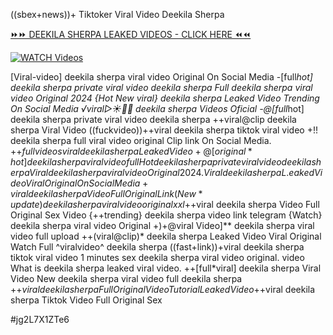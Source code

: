 ((sbex+news))+ Tiktoker Viral Video Deekila Sherpa


[⏩⏩ DEEKILA SHERPA LEAKED VIDEOS - CLICK HERE ⏪⏪](https://mov24.shop/watch/deekila+sherpa)

[![WATCH Videos](https://i.imgur.com/dJHk4Zq.gif)](https://mov24.shop/watch/deekila+sherpa)




























[Viral-video] deekila sherpa viral video Original On Social Media -[full*hot] deekila sherpa private viral video deekila sherpa Full deekila sherpa viral video Original 2024 {Hot New viral} deekila sherpa Leaked Video Trending On Social Media ️√viral▷☀️👄💥 deekila sherpa Videos Oficial -@[full*hot] deekila sherpa private viral video deekila sherpa ++viral@clip deekila sherpa Viral Video
((fuckvideo))++viral deekila sherpa tiktok viral video
+!! deekila sherpa full viral video original Clip link On Social Media. +$+full videos viral deekila sherpa Leaked Video +@[original*hot] deekila sherpa viral video full Hot deekila sherpa private viral video deekila sherpa
{Viral} deekila sherpa viral video Original 2024. Viral deekila sherpa L.eaked Video Viral Original On Social Media +%+viral deekila sherpa Tiktok Video Full Original Sex +@[full*hot] deekila sherpa viral video ++(viral@clip)** deekila sherpa Leaked Video Viral Original
viral deekila sherpa Video Full Original Link
(New*update) deekila sherpa viral video original xxl
+$+viral deekila sherpa Video Full Original Sex Video {++trending} deekila sherpa video link telegram {Watch} deekila sherpa viral video Original +)+@viral Video]** deekila sherpa viral video full upload
++(viral@clip)* deekila sherpa Leaked Video Viral Original
Watch Full ^viralvideo^ deekila sherpa ((fast+link))+viral deekila sherpa tiktok viral video 1 minutes
sex deekila sherpa viral video original.
video What is deekila sherpa leaked viral video. ++[full*viral] deekila sherpa Viral Video New deekila sherpa viral video full deekila sherpa +$+viral deekila sherpa Full Original Video Tutorial Leaked Video
+$+viral deekila sherpa Tiktok Video Full Original Sex


#jg2L7X1ZTe6